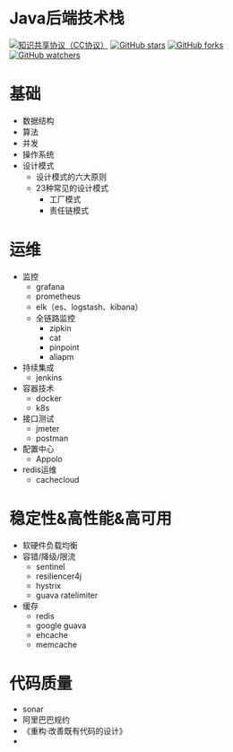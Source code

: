 # Java后端技术栈

[![知识共享协议（CC协议）](https://img.shields.io/badge/License-Creative%20Commons-DC3D24.svg)](https://creativecommons.org/licenses/by-nc-sa/4.0/deed.zh)
[![GitHub stars](https://img.shields.io/github/stars/mgossh/Java-Stack.svg?style=flat&label=Star)](https://github.com/mgossh/Java-Stack/stargazers)
[![GitHub forks](https://img.shields.io/github/forks/mgossh/Java-Stack.svg?style=flat&label=Fork)](https://github.com/mgossh/Java-Stack/fork)
[![GitHub watchers](https://img.shields.io/github/watchers/mgossh/Java-Stack.svg?style=flat&label=Watch)](https://github.com/mgossh/Java-Stack/watchers)

# 基础
* 数据结构
* 算法
* 并发
* 操作系统
* 设计模式
	* 设计模式的六大原则
	* 23种常见的设计模式
		* 工厂模式
		* 责任链模式

# 运维
* 监控
	* grafana
	* prometheus
	* elk（es、logstash、kibana）
	* 全链路监控
		* zipkin
		* cat
		* pinpoint
		* aliapm
* 持续集成
	* jenkins
* 容器技术
	* docker
	* k8s
* 接口测试
	* jmeter
	* postman
* 配置中心
	* Appolo
* redis运维
	* cachecloud


# 稳定性&amp;高性能&amp;高可用
* 软硬件负载均衡
* 容错/降级/限流
	* sentinel
	* resiliencer4j
	* hystrix
	* guava ratelimiter
* 缓存
	* redis
	* google guava
	* ehcache
	* memcache

	
# 代码质量
* sonar
* 阿里巴巴规约
* 《重构·改善既有代码的设计》
* 

